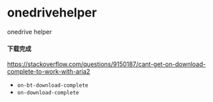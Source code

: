 # onedrivehelper
onedrive helper


#### 下载完成
<https://stackoverflow.com/questions/9150187/cant-get-on-download-complete-to-work-with-aria2>

- `on-bt-download-complete`
- `on-download-complete`
